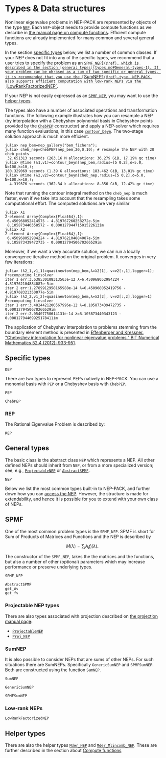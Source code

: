 # Types & Data structures

Nonlinear eigenvalue problems in NEP-PACK
are represented by objects of the type [`NEP`](@ref).
Each `NEP`-object needs to provide compute functions
as we describe in
[the manual page on compute functions](compute_functions.md).
Efficient compute functions are already implemented
for many common and several general types.

In the section [specific types](#Specific-types-1) below,
we list a number of common classes. If your NEP does not
fit into any of the specific types, we recommend that
a user tries to specify the problem
as an [`SPMF_NEP](@ref), which is described
in the section [general types](types.md#General-types-1).
If your problem can be phrased as a sum of two specific
or general types, it is recommended that you use the
[`SumNEP`](@ref)-type. NEP-PACK also supports efficient computation with
low-rank NEPs via the [`LowRankFactorizedNEP`](@ref).


If your NEP is not easily expressed as
an [`SPMF_NEP`](@ref), you may want to use the
[helper types](types.md#Helper-types-1).

The types also have a number of associated
operations and transformation functions.
The following example illustrates how
you can resample a NEP (by interpolation with
a Chebyshev polynomial basis in Chebyshev points
provided by the [`ChebPEP`](@ref) constructor)
and apply a NEP-solver which requires many function
evaluations, in this case [`contour_beyn`](@ref).
The two-stage solution approach is much more efficient.

```julia-repl
julia> nep_bem=nep_gallery("bem_fichera");
julia> cheb_nep=ChebPEP(nep_bem,20,0,10); # resample the NEP with 20 cheb points
 32.651313 seconds (263.16 M allocations: 36.279 GiB, 17.19% gc time)
julia> @time (λ1,v1)=contour_beyn(nep_bem,radius=[5 0.2],σ=5.0, N=100,k=10,);
180.329069 seconds (1.39 G allocations: 183.462 GiB, 13.01% gc time)
julia> @time (λ2,v2)=contour_beyn(cheb_nep,radius=[5 0.2],σ=5.0, N=100,k=10,);
  4.319376 seconds (362.34 k allocations: 8.856 GiB, 12.42% gc time)
```
Note that running the contour integral method on the
`cheb_nep` is much faster, even if we take into account that
the resampling takes some computational effort.
The computed solutions are very similar
```julia-repl
julia> λ1
2-element Array{Complex{Float64},1}:
 6.450968052414575 - 4.819767260258272e-5im
 8.105873440358572 - 0.00012794471501522612im
julia> λ2
2-element Array{Complex{Float64},1}:
 6.450968052984224 - 4.819762104884087e-5im
 8.105873439472735 - 0.0001279450670266529im
```
Moreover, if we want a very accurate solution, we can run a locally
convergence iterative method on the original problem.
It converges in very few iterations:
```julia-repl
julia> (λ2_1,v1_1)=quasinewton(nep_bem,λ=λ2[1], v=v2[:,1],logger=1);
Precomputing linsolver
iter 1 err:3.638530108313503e-12 λ=6.450968052984224 - 4.819762104884087e-5im
iter 2 err:1.2789912958165988e-14 λ=6.450968052419756 - 4.819768321350077e-5im
julia> (λ2_2,v1_2)=quasinewton(nep_bem,λ=λ2[2], v=v2[:,2],logger=1)
Precomputing linsolver
iter 1 err:3.4824421200567996e-12 λ=8.105873439472735 - 0.0001279450670266529im
iter 2 err:2.05407750614131e-14 λ=8.105873440343123 - 0.00012794469925178411im
```
The application of Chebyshev interpolation to problems stemming
from the boundary element method is presented in
[Effenberger and Kressner. "Chebyshev interpolation for nonlinear eigenvalue problems." BIT Numerical Mathematics 52.4 (2012): 933-951](https://doi.org/10.1007/s10543-012-0381-5).


## Specific types


```@docs
DEP
```

There are two types to represent PEPs natively in
NEP-PACK. You can use a monomial basis with
`PEP` or a Chebyshev basis with `ChebPEP`.

```@docs
PEP
```
```@docs
ChebPEP
```

### REP
The Rational Eigenvalue Problem is described by:

```@docs
REP
```


## General types
The basic class is the abstract class `NEP` which represents
a NEP. All other defined NEPs should inherit from `NEP`, or from a more
specialized version; see, e.g., [`ProjectableNEP`](transformations.md#NonlinearEigenproblems.NEPTypes.ProjectableNEP) or [`AbstractSPMF`](types.md#NonlinearEigenproblems.NEPTypes.AbstractSPMF).

```@docs
NEP
```


Below we list the most common types built-in to NEP-PACK, and further down how you can [access the NEP](types.md#accessNEP).
However, the structure is made for extendability, and hence it is possible for you to extend with your own class of NEPs.

## SPMF

One of the most common problem types is the `SPMF_NEP`.
SPMF is short for Sum of Products of Matrices and Functions and the NEP is described by
```math
M(λ) = \sum_{i} A_i f_i(λ).
```
The constructor of the `SPMF_NEP`, takes the
the matrices and the functions, but also a number of other (optional) parameters
which may increase performance or preserve underlying types.


```@docs
SPMF_NEP
```

```@docs
AbstractSPMF
get_Av
get_fv
```

### Projectable NEP types

There are also types associated with projection described on  [the projection manual page](innersolvers.md):
* [`ProjectableNEP`](@ref)
* [`Proj_NEP`](@ref)

### SumNEP
It is also possible to consider NEPs that are sums of other NEPs.
For such situations there are SumNEPs. Specifically `GenericSumNEP` and `SPMFSumNEP`. Both are constructed using
the function `SumNEP`.

```@docs
SumNEP
```
```@docs
GenericSumNEP
```
```@docs
SPMFSumNEP
```

### Low-rank NEPs

```@docs
LowRankFactorizedNEP
```

## Helper types
There are also the helper types [`Mder_NEP`](@ref) and
[`Mder_Mlincomb_NEP`](@ref). These are further described in
the section about [Compute functions](compute_functions.md)
